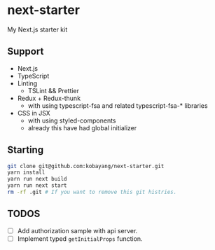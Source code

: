 # next-starter
My Next.js starter kit

## Support

- Next.js
- TypeScript
- Linting
  - TSLint && Prettier
- Redux + Redux-thunk
  - with using typescript-fsa and related typescript-fsa-* libraries
- CSS in JSX
  - with using styled-components
  - already this have had global initializer

## Starting

```bash
git clone git@github.com:kobayang/next-starter.git
yarn install
yarn run next build
yarn run next start
rm -rf .git # If you want to remove this git histries.
```

## TODOS

- [ ] Add authorization sample with api server.
- [ ] Implement typed `getInitialProps` function.
